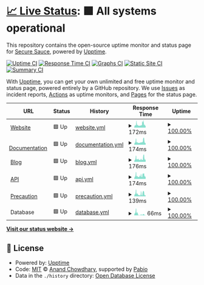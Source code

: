 # [📈 Live Status](https://securesauce.github.io/status): <!--live status--> **🟩 All systems operational**

This repository contains the open-source uptime monitor and status page for [Secure Sauce](https://securesauce.dev/), powered by [Upptime](https://github.com/upptime/upptime).

[![Uptime CI](https://github.com/securesauce/status/workflows/Uptime%20CI/badge.svg)](https://github.com/securesauce/status/actions?query=workflow%3A%22Uptime+CI%22)
[![Response Time CI](https://github.com/securesauce/status/workflows/Response%20Time%20CI/badge.svg)](https://github.com/securesauce/status/actions?query=workflow%3A%22Response+Time+CI%22)
[![Graphs CI](https://github.com/securesauce/status/workflows/Graphs%20CI/badge.svg)](https://github.com/securesauce/status/actions?query=workflow%3A%22Graphs+CI%22)
[![Static Site CI](https://github.com/securesauce/status/workflows/Static%20Site%20CI/badge.svg)](https://github.com/securesauce/status/actions?query=workflow%3A%22Static+Site+CI%22)
[![Summary CI](https://github.com/securesauce/status/workflows/Summary%20CI/badge.svg)](https://github.com/securesauce/status/actions?query=workflow%3A%22Summary+CI%22)

With [Upptime](https://upptime.js.org), you can get your own unlimited and free uptime monitor and status page, powered entirely by a GitHub repository. We use [Issues](https://github.com/securesauce/status/issues) as incident reports, [Actions](https://github.com/securesauce/status/actions) as uptime monitors, and [Pages](https://securesauce.github.io/status) for the status page.

<!--start: status pages-->
<!-- This summary is generated by Upptime (https://github.com/upptime/upptime) -->
<!-- Do not edit this manually, your changes will be overwritten -->
<!-- prettier-ignore -->
| URL | Status | History | Response Time | Uptime |
| --- | ------ | ------- | ------------- | ------ |
| <img alt="" src="https://icons.duckduckgo.com/ip3/www.securesauce.dev.ico" height="13"> [Website](https://www.securesauce.dev/) | 🟩 Up | [website.yml](https://github.com/securesauce/status/commits/HEAD/history/website.yml) | <details><summary><img alt="Response time graph" src="./graphs/website/response-time-week.png" height="20"> 172ms</summary><br><a href="https://status.securesauce.dev/history/website"><img alt="Response time 172" src="https://img.shields.io/endpoint?url=https%3A%2F%2Fraw.githubusercontent.com%2Fsecuresauce%2Fstatus%2FHEAD%2Fapi%2Fwebsite%2Fresponse-time.json"></a><br><a href="https://status.securesauce.dev/history/website"><img alt="24-hour response time 168" src="https://img.shields.io/endpoint?url=https%3A%2F%2Fraw.githubusercontent.com%2Fsecuresauce%2Fstatus%2FHEAD%2Fapi%2Fwebsite%2Fresponse-time-day.json"></a><br><a href="https://status.securesauce.dev/history/website"><img alt="7-day response time 172" src="https://img.shields.io/endpoint?url=https%3A%2F%2Fraw.githubusercontent.com%2Fsecuresauce%2Fstatus%2FHEAD%2Fapi%2Fwebsite%2Fresponse-time-week.json"></a><br><a href="https://status.securesauce.dev/history/website"><img alt="30-day response time 172" src="https://img.shields.io/endpoint?url=https%3A%2F%2Fraw.githubusercontent.com%2Fsecuresauce%2Fstatus%2FHEAD%2Fapi%2Fwebsite%2Fresponse-time-month.json"></a><br><a href="https://status.securesauce.dev/history/website"><img alt="1-year response time 172" src="https://img.shields.io/endpoint?url=https%3A%2F%2Fraw.githubusercontent.com%2Fsecuresauce%2Fstatus%2FHEAD%2Fapi%2Fwebsite%2Fresponse-time-year.json"></a></details> | <details><summary><a href="https://status.securesauce.dev/history/website">100.00%</a></summary><a href="https://status.securesauce.dev/history/website"><img alt="All-time uptime 100.00%" src="https://img.shields.io/endpoint?url=https%3A%2F%2Fraw.githubusercontent.com%2Fsecuresauce%2Fstatus%2FHEAD%2Fapi%2Fwebsite%2Fuptime.json"></a><br><a href="https://status.securesauce.dev/history/website"><img alt="24-hour uptime 100.00%" src="https://img.shields.io/endpoint?url=https%3A%2F%2Fraw.githubusercontent.com%2Fsecuresauce%2Fstatus%2FHEAD%2Fapi%2Fwebsite%2Fuptime-day.json"></a><br><a href="https://status.securesauce.dev/history/website"><img alt="7-day uptime 100.00%" src="https://img.shields.io/endpoint?url=https%3A%2F%2Fraw.githubusercontent.com%2Fsecuresauce%2Fstatus%2FHEAD%2Fapi%2Fwebsite%2Fuptime-week.json"></a><br><a href="https://status.securesauce.dev/history/website"><img alt="30-day uptime 100.00%" src="https://img.shields.io/endpoint?url=https%3A%2F%2Fraw.githubusercontent.com%2Fsecuresauce%2Fstatus%2FHEAD%2Fapi%2Fwebsite%2Fuptime-month.json"></a><br><a href="https://status.securesauce.dev/history/website"><img alt="1-year uptime 100.00%" src="https://img.shields.io/endpoint?url=https%3A%2F%2Fraw.githubusercontent.com%2Fsecuresauce%2Fstatus%2FHEAD%2Fapi%2Fwebsite%2Fuptime-year.json"></a></details>
| <img alt="" src="https://icons.duckduckgo.com/ip3/docs.securesauce.dev.ico" height="13"> [Documentation](https://docs.securesauce.dev/) | 🟩 Up | [documentation.yml](https://github.com/securesauce/status/commits/HEAD/history/documentation.yml) | <details><summary><img alt="Response time graph" src="./graphs/documentation/response-time-week.png" height="20"> 174ms</summary><br><a href="https://status.securesauce.dev/history/documentation"><img alt="Response time 174" src="https://img.shields.io/endpoint?url=https%3A%2F%2Fraw.githubusercontent.com%2Fsecuresauce%2Fstatus%2FHEAD%2Fapi%2Fdocumentation%2Fresponse-time.json"></a><br><a href="https://status.securesauce.dev/history/documentation"><img alt="24-hour response time 108" src="https://img.shields.io/endpoint?url=https%3A%2F%2Fraw.githubusercontent.com%2Fsecuresauce%2Fstatus%2FHEAD%2Fapi%2Fdocumentation%2Fresponse-time-day.json"></a><br><a href="https://status.securesauce.dev/history/documentation"><img alt="7-day response time 174" src="https://img.shields.io/endpoint?url=https%3A%2F%2Fraw.githubusercontent.com%2Fsecuresauce%2Fstatus%2FHEAD%2Fapi%2Fdocumentation%2Fresponse-time-week.json"></a><br><a href="https://status.securesauce.dev/history/documentation"><img alt="30-day response time 174" src="https://img.shields.io/endpoint?url=https%3A%2F%2Fraw.githubusercontent.com%2Fsecuresauce%2Fstatus%2FHEAD%2Fapi%2Fdocumentation%2Fresponse-time-month.json"></a><br><a href="https://status.securesauce.dev/history/documentation"><img alt="1-year response time 174" src="https://img.shields.io/endpoint?url=https%3A%2F%2Fraw.githubusercontent.com%2Fsecuresauce%2Fstatus%2FHEAD%2Fapi%2Fdocumentation%2Fresponse-time-year.json"></a></details> | <details><summary><a href="https://status.securesauce.dev/history/documentation">100.00%</a></summary><a href="https://status.securesauce.dev/history/documentation"><img alt="All-time uptime 100.00%" src="https://img.shields.io/endpoint?url=https%3A%2F%2Fraw.githubusercontent.com%2Fsecuresauce%2Fstatus%2FHEAD%2Fapi%2Fdocumentation%2Fuptime.json"></a><br><a href="https://status.securesauce.dev/history/documentation"><img alt="24-hour uptime 100.00%" src="https://img.shields.io/endpoint?url=https%3A%2F%2Fraw.githubusercontent.com%2Fsecuresauce%2Fstatus%2FHEAD%2Fapi%2Fdocumentation%2Fuptime-day.json"></a><br><a href="https://status.securesauce.dev/history/documentation"><img alt="7-day uptime 100.00%" src="https://img.shields.io/endpoint?url=https%3A%2F%2Fraw.githubusercontent.com%2Fsecuresauce%2Fstatus%2FHEAD%2Fapi%2Fdocumentation%2Fuptime-week.json"></a><br><a href="https://status.securesauce.dev/history/documentation"><img alt="30-day uptime 100.00%" src="https://img.shields.io/endpoint?url=https%3A%2F%2Fraw.githubusercontent.com%2Fsecuresauce%2Fstatus%2FHEAD%2Fapi%2Fdocumentation%2Fuptime-month.json"></a><br><a href="https://status.securesauce.dev/history/documentation"><img alt="1-year uptime 100.00%" src="https://img.shields.io/endpoint?url=https%3A%2F%2Fraw.githubusercontent.com%2Fsecuresauce%2Fstatus%2FHEAD%2Fapi%2Fdocumentation%2Fuptime-year.json"></a></details>
| <img alt="" src="https://icons.duckduckgo.com/ip3/blog.securesauce.dev.ico" height="13"> [Blog](https://blog.securesauce.dev/) | 🟩 Up | [blog.yml](https://github.com/securesauce/status/commits/HEAD/history/blog.yml) | <details><summary><img alt="Response time graph" src="./graphs/blog/response-time-week.png" height="20"> 176ms</summary><br><a href="https://status.securesauce.dev/history/blog"><img alt="Response time 176" src="https://img.shields.io/endpoint?url=https%3A%2F%2Fraw.githubusercontent.com%2Fsecuresauce%2Fstatus%2FHEAD%2Fapi%2Fblog%2Fresponse-time.json"></a><br><a href="https://status.securesauce.dev/history/blog"><img alt="24-hour response time 100" src="https://img.shields.io/endpoint?url=https%3A%2F%2Fraw.githubusercontent.com%2Fsecuresauce%2Fstatus%2FHEAD%2Fapi%2Fblog%2Fresponse-time-day.json"></a><br><a href="https://status.securesauce.dev/history/blog"><img alt="7-day response time 176" src="https://img.shields.io/endpoint?url=https%3A%2F%2Fraw.githubusercontent.com%2Fsecuresauce%2Fstatus%2FHEAD%2Fapi%2Fblog%2Fresponse-time-week.json"></a><br><a href="https://status.securesauce.dev/history/blog"><img alt="30-day response time 176" src="https://img.shields.io/endpoint?url=https%3A%2F%2Fraw.githubusercontent.com%2Fsecuresauce%2Fstatus%2FHEAD%2Fapi%2Fblog%2Fresponse-time-month.json"></a><br><a href="https://status.securesauce.dev/history/blog"><img alt="1-year response time 176" src="https://img.shields.io/endpoint?url=https%3A%2F%2Fraw.githubusercontent.com%2Fsecuresauce%2Fstatus%2FHEAD%2Fapi%2Fblog%2Fresponse-time-year.json"></a></details> | <details><summary><a href="https://status.securesauce.dev/history/blog">100.00%</a></summary><a href="https://status.securesauce.dev/history/blog"><img alt="All-time uptime 100.00%" src="https://img.shields.io/endpoint?url=https%3A%2F%2Fraw.githubusercontent.com%2Fsecuresauce%2Fstatus%2FHEAD%2Fapi%2Fblog%2Fuptime.json"></a><br><a href="https://status.securesauce.dev/history/blog"><img alt="24-hour uptime 100.00%" src="https://img.shields.io/endpoint?url=https%3A%2F%2Fraw.githubusercontent.com%2Fsecuresauce%2Fstatus%2FHEAD%2Fapi%2Fblog%2Fuptime-day.json"></a><br><a href="https://status.securesauce.dev/history/blog"><img alt="7-day uptime 100.00%" src="https://img.shields.io/endpoint?url=https%3A%2F%2Fraw.githubusercontent.com%2Fsecuresauce%2Fstatus%2FHEAD%2Fapi%2Fblog%2Fuptime-week.json"></a><br><a href="https://status.securesauce.dev/history/blog"><img alt="30-day uptime 100.00%" src="https://img.shields.io/endpoint?url=https%3A%2F%2Fraw.githubusercontent.com%2Fsecuresauce%2Fstatus%2FHEAD%2Fapi%2Fblog%2Fuptime-month.json"></a><br><a href="https://status.securesauce.dev/history/blog"><img alt="1-year uptime 100.00%" src="https://img.shields.io/endpoint?url=https%3A%2F%2Fraw.githubusercontent.com%2Fsecuresauce%2Fstatus%2FHEAD%2Fapi%2Fblog%2Fuptime-year.json"></a></details>
| <img alt="" src="https://icons.duckduckgo.com/ip3/api.securesauce.dev.ico" height="13"> [API](https://api.securesauce.dev/) | 🟩 Up | [api.yml](https://github.com/securesauce/status/commits/HEAD/history/api.yml) | <details><summary><img alt="Response time graph" src="./graphs/api/response-time-week.png" height="20"> 174ms</summary><br><a href="https://status.securesauce.dev/history/api"><img alt="Response time 174" src="https://img.shields.io/endpoint?url=https%3A%2F%2Fraw.githubusercontent.com%2Fsecuresauce%2Fstatus%2FHEAD%2Fapi%2Fapi%2Fresponse-time.json"></a><br><a href="https://status.securesauce.dev/history/api"><img alt="24-hour response time 141" src="https://img.shields.io/endpoint?url=https%3A%2F%2Fraw.githubusercontent.com%2Fsecuresauce%2Fstatus%2FHEAD%2Fapi%2Fapi%2Fresponse-time-day.json"></a><br><a href="https://status.securesauce.dev/history/api"><img alt="7-day response time 174" src="https://img.shields.io/endpoint?url=https%3A%2F%2Fraw.githubusercontent.com%2Fsecuresauce%2Fstatus%2FHEAD%2Fapi%2Fapi%2Fresponse-time-week.json"></a><br><a href="https://status.securesauce.dev/history/api"><img alt="30-day response time 174" src="https://img.shields.io/endpoint?url=https%3A%2F%2Fraw.githubusercontent.com%2Fsecuresauce%2Fstatus%2FHEAD%2Fapi%2Fapi%2Fresponse-time-month.json"></a><br><a href="https://status.securesauce.dev/history/api"><img alt="1-year response time 174" src="https://img.shields.io/endpoint?url=https%3A%2F%2Fraw.githubusercontent.com%2Fsecuresauce%2Fstatus%2FHEAD%2Fapi%2Fapi%2Fresponse-time-year.json"></a></details> | <details><summary><a href="https://status.securesauce.dev/history/api">100.00%</a></summary><a href="https://status.securesauce.dev/history/api"><img alt="All-time uptime 100.00%" src="https://img.shields.io/endpoint?url=https%3A%2F%2Fraw.githubusercontent.com%2Fsecuresauce%2Fstatus%2FHEAD%2Fapi%2Fapi%2Fuptime.json"></a><br><a href="https://status.securesauce.dev/history/api"><img alt="24-hour uptime 100.00%" src="https://img.shields.io/endpoint?url=https%3A%2F%2Fraw.githubusercontent.com%2Fsecuresauce%2Fstatus%2FHEAD%2Fapi%2Fapi%2Fuptime-day.json"></a><br><a href="https://status.securesauce.dev/history/api"><img alt="7-day uptime 100.00%" src="https://img.shields.io/endpoint?url=https%3A%2F%2Fraw.githubusercontent.com%2Fsecuresauce%2Fstatus%2FHEAD%2Fapi%2Fapi%2Fuptime-week.json"></a><br><a href="https://status.securesauce.dev/history/api"><img alt="30-day uptime 100.00%" src="https://img.shields.io/endpoint?url=https%3A%2F%2Fraw.githubusercontent.com%2Fsecuresauce%2Fstatus%2FHEAD%2Fapi%2Fapi%2Fuptime-month.json"></a><br><a href="https://status.securesauce.dev/history/api"><img alt="1-year uptime 100.00%" src="https://img.shields.io/endpoint?url=https%3A%2F%2Fraw.githubusercontent.com%2Fsecuresauce%2Fstatus%2FHEAD%2Fapi%2Fapi%2Fuptime-year.json"></a></details>
| <img alt="" src="https://raw.githubusercontent.com/securesauce/status/master/assets/precaution.ico" height="13"> [Precaution](https://precaution.herokuapp.com/) | 🟩 Up | [precaution.yml](https://github.com/securesauce/status/commits/HEAD/history/precaution.yml) | <details><summary><img alt="Response time graph" src="./graphs/precaution/response-time-week.png" height="20"> 139ms</summary><br><a href="https://status.securesauce.dev/history/precaution"><img alt="Response time 139" src="https://img.shields.io/endpoint?url=https%3A%2F%2Fraw.githubusercontent.com%2Fsecuresauce%2Fstatus%2FHEAD%2Fapi%2Fprecaution%2Fresponse-time.json"></a><br><a href="https://status.securesauce.dev/history/precaution"><img alt="24-hour response time 76" src="https://img.shields.io/endpoint?url=https%3A%2F%2Fraw.githubusercontent.com%2Fsecuresauce%2Fstatus%2FHEAD%2Fapi%2Fprecaution%2Fresponse-time-day.json"></a><br><a href="https://status.securesauce.dev/history/precaution"><img alt="7-day response time 139" src="https://img.shields.io/endpoint?url=https%3A%2F%2Fraw.githubusercontent.com%2Fsecuresauce%2Fstatus%2FHEAD%2Fapi%2Fprecaution%2Fresponse-time-week.json"></a><br><a href="https://status.securesauce.dev/history/precaution"><img alt="30-day response time 139" src="https://img.shields.io/endpoint?url=https%3A%2F%2Fraw.githubusercontent.com%2Fsecuresauce%2Fstatus%2FHEAD%2Fapi%2Fprecaution%2Fresponse-time-month.json"></a><br><a href="https://status.securesauce.dev/history/precaution"><img alt="1-year response time 139" src="https://img.shields.io/endpoint?url=https%3A%2F%2Fraw.githubusercontent.com%2Fsecuresauce%2Fstatus%2FHEAD%2Fapi%2Fprecaution%2Fresponse-time-year.json"></a></details> | <details><summary><a href="https://status.securesauce.dev/history/precaution">100.00%</a></summary><a href="https://status.securesauce.dev/history/precaution"><img alt="All-time uptime 100.00%" src="https://img.shields.io/endpoint?url=https%3A%2F%2Fraw.githubusercontent.com%2Fsecuresauce%2Fstatus%2FHEAD%2Fapi%2Fprecaution%2Fuptime.json"></a><br><a href="https://status.securesauce.dev/history/precaution"><img alt="24-hour uptime 100.00%" src="https://img.shields.io/endpoint?url=https%3A%2F%2Fraw.githubusercontent.com%2Fsecuresauce%2Fstatus%2FHEAD%2Fapi%2Fprecaution%2Fuptime-day.json"></a><br><a href="https://status.securesauce.dev/history/precaution"><img alt="7-day uptime 100.00%" src="https://img.shields.io/endpoint?url=https%3A%2F%2Fraw.githubusercontent.com%2Fsecuresauce%2Fstatus%2FHEAD%2Fapi%2Fprecaution%2Fuptime-week.json"></a><br><a href="https://status.securesauce.dev/history/precaution"><img alt="30-day uptime 100.00%" src="https://img.shields.io/endpoint?url=https%3A%2F%2Fraw.githubusercontent.com%2Fsecuresauce%2Fstatus%2FHEAD%2Fapi%2Fprecaution%2Fuptime-month.json"></a><br><a href="https://status.securesauce.dev/history/precaution"><img alt="1-year uptime 100.00%" src="https://img.shields.io/endpoint?url=https%3A%2F%2Fraw.githubusercontent.com%2Fsecuresauce%2Fstatus%2FHEAD%2Fapi%2Fprecaution%2Fuptime-year.json"></a></details>
| <img alt="" src="https://raw.githubusercontent.com/securesauce/status/master/assets/PostgreSQ.ico" height="13"> Database | 🟩 Up | [database.yml](https://github.com/securesauce/status/commits/HEAD/history/database.yml) | <details><summary><img alt="Response time graph" src="./graphs/database/response-time-week.png" height="20"> 66ms</summary><br><a href="https://status.securesauce.dev/history/database"><img alt="Response time 66" src="https://img.shields.io/endpoint?url=https%3A%2F%2Fraw.githubusercontent.com%2Fsecuresauce%2Fstatus%2FHEAD%2Fapi%2Fdatabase%2Fresponse-time.json"></a><br><a href="https://status.securesauce.dev/history/database"><img alt="24-hour response time 6" src="https://img.shields.io/endpoint?url=https%3A%2F%2Fraw.githubusercontent.com%2Fsecuresauce%2Fstatus%2FHEAD%2Fapi%2Fdatabase%2Fresponse-time-day.json"></a><br><a href="https://status.securesauce.dev/history/database"><img alt="7-day response time 66" src="https://img.shields.io/endpoint?url=https%3A%2F%2Fraw.githubusercontent.com%2Fsecuresauce%2Fstatus%2FHEAD%2Fapi%2Fdatabase%2Fresponse-time-week.json"></a><br><a href="https://status.securesauce.dev/history/database"><img alt="30-day response time 66" src="https://img.shields.io/endpoint?url=https%3A%2F%2Fraw.githubusercontent.com%2Fsecuresauce%2Fstatus%2FHEAD%2Fapi%2Fdatabase%2Fresponse-time-month.json"></a><br><a href="https://status.securesauce.dev/history/database"><img alt="1-year response time 66" src="https://img.shields.io/endpoint?url=https%3A%2F%2Fraw.githubusercontent.com%2Fsecuresauce%2Fstatus%2FHEAD%2Fapi%2Fdatabase%2Fresponse-time-year.json"></a></details> | <details><summary><a href="https://status.securesauce.dev/history/database">100.00%</a></summary><a href="https://status.securesauce.dev/history/database"><img alt="All-time uptime 100.00%" src="https://img.shields.io/endpoint?url=https%3A%2F%2Fraw.githubusercontent.com%2Fsecuresauce%2Fstatus%2FHEAD%2Fapi%2Fdatabase%2Fuptime.json"></a><br><a href="https://status.securesauce.dev/history/database"><img alt="24-hour uptime 100.00%" src="https://img.shields.io/endpoint?url=https%3A%2F%2Fraw.githubusercontent.com%2Fsecuresauce%2Fstatus%2FHEAD%2Fapi%2Fdatabase%2Fuptime-day.json"></a><br><a href="https://status.securesauce.dev/history/database"><img alt="7-day uptime 100.00%" src="https://img.shields.io/endpoint?url=https%3A%2F%2Fraw.githubusercontent.com%2Fsecuresauce%2Fstatus%2FHEAD%2Fapi%2Fdatabase%2Fuptime-week.json"></a><br><a href="https://status.securesauce.dev/history/database"><img alt="30-day uptime 100.00%" src="https://img.shields.io/endpoint?url=https%3A%2F%2Fraw.githubusercontent.com%2Fsecuresauce%2Fstatus%2FHEAD%2Fapi%2Fdatabase%2Fuptime-month.json"></a><br><a href="https://status.securesauce.dev/history/database"><img alt="1-year uptime 100.00%" src="https://img.shields.io/endpoint?url=https%3A%2F%2Fraw.githubusercontent.com%2Fsecuresauce%2Fstatus%2FHEAD%2Fapi%2Fdatabase%2Fuptime-year.json"></a></details>

<!--end: status pages-->

[**Visit our status website →**](https://securesauce.github.io/status)

## 📄 License

- Powered by: [Upptime](https://github.com/upptime/upptime)
- Code: [MIT](./LICENSE) © [Anand Chowdhary](https://anandchowdhary.com), supported by [Pabio](https://pabio.com)
- Data in the `./history` directory: [Open Database License](https://opendatacommons.org/licenses/odbl/1-0/)
